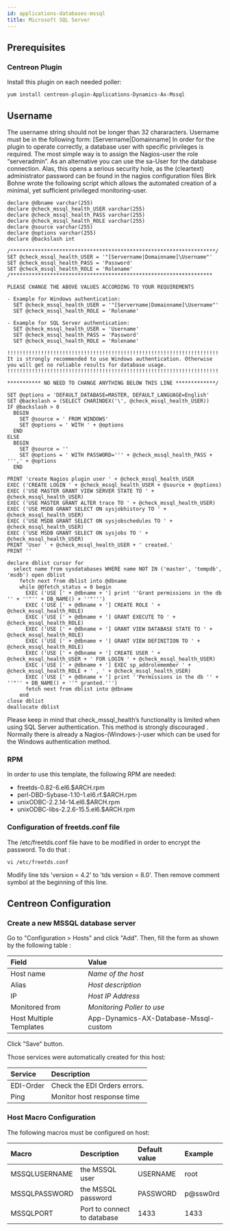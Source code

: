 ```yaml
---
id: applications-databases-mssql
title: Microsoft SQL Server
---
```


## Prerequisites

### Centreon Plugin

Install this plugin on each needed poller:

``` shell
yum install centreon-plugin-Applications-Dynamics-Ax-Mssql
```

## Username

The username string should not be longer than 32 chararacters. Username must be
in the following form: \[Servername|Domainname\] In order for the plugin to
operate correctly, a database user with specific privileges is required. The
most simple way is to assign the Nagios-user the role “serveradmin”. As an
alternative you can use the sa-User for the database connection. Alas, this
opens a serious security hole, as the (cleartext) administrator password can be
found in the nagios configuration files Birk Bohne wrote the following script
which allows the automated creation of a minimal, yet sufficient privileged
monitoring-user.

    declare @dbname varchar(255)
    declare @check_mssql_health_USER varchar(255)
    declare @check_mssql_health_PASS varchar(255)
    declare @check_mssql_health_ROLE varchar(255)
    declare @source varchar(255)
    declare @options varchar(255)
    declare @backslash int
    
    /*******************************************************************/
    SET @check_mssql_health_USER = '"[Servername|Domainname]\Username"'
    SET @check_mssql_health_PASS = 'Password'
    SET @check_mssql_health_ROLE = 'Rolename'
    /******************************************************************
    
    PLEASE CHANGE THE ABOVE VALUES ACCORDING TO YOUR REQUIREMENTS
    
    - Example for Windows authentication:
      SET @check_mssql_health_USER = '"[Servername|Domainname]\Username"'
      SET @check_mssql_health_ROLE = 'Rolename'
    
    - Example for SQL Server authentication:
      SET @check_mssql_health_USER = 'Username'
      SET @check_mssql_health_PASS = 'Password'
      SET @check_mssql_health_ROLE = 'Rolename'
    
    !!!!!!!!!!!!!!!!!!!!!!!!!!!!!!!!!!!!!!!!!!!!!!!!!!!!!!!!!!!!!!!!!!!!!
    It is strongly recommended to use Windows authentication. Otherwise
    you will get no reliable results for database usage.
    !!!!!!!!!!!!!!!!!!!!!!!!!!!!!!!!!!!!!!!!!!!!!!!!!!!!!!!!!!!!!!!!!!!!!
    
    *********** NO NEED TO CHANGE ANYTHING BELOW THIS LINE *************/
    
    SET @options = 'DEFAULT_DATABASE=MASTER, DEFAULT_LANGUAGE=English'
    SET @backslash = (SELECT CHARINDEX('\', @check_mssql_health_USER))
    IF @backslash > 0
      BEGIN
        SET @source = ' FROM WINDOWS'
        SET @options = ' WITH ' + @options
      END
    ELSE
      BEGIN
        SET @source = ''
        SET @options = ' WITH PASSWORD=''' + @check_mssql_health_PASS + ''',' + @options
      END
    
    PRINT 'create Nagios plugin user ' + @check_mssql_health_USER
    EXEC ('CREATE LOGIN ' + @check_mssql_health_USER + @source + @options)
    EXEC ('USE MASTER GRANT VIEW SERVER STATE TO ' + @check_mssql_health_USER)
    EXEC ('USE MASTER GRANT ALTER trace TO ' + @check_mssql_health_USER)
    EXEC ('USE MSDB GRANT SELECT ON sysjobhistory TO ' + @check_mssql_health_USER)
    EXEC ('USE MSDB GRANT SELECT ON sysjobschedules TO ' + @check_mssql_health_USER)
    EXEC ('USE MSDB GRANT SELECT ON sysjobs TO ' + @check_mssql_health_USER)
    PRINT 'User ' + @check_mssql_health_USER + ' created.'
    PRINT ''
    
    declare dblist cursor for
      select name from sysdatabases WHERE name NOT IN ('master', 'tempdb', 'msdb') open dblist
        fetch next from dblist into @dbname
        while @@fetch_status = 0 begin
          EXEC ('USE [' + @dbname + '] print ''Grant permissions in the db '' + ''"'' + DB_NAME() + ''"''')
          EXEC ('USE [' + @dbname + '] CREATE ROLE ' + @check_mssql_health_ROLE)
          EXEC ('USE [' + @dbname + '] GRANT EXECUTE TO ' + @check_mssql_health_ROLE)
          EXEC ('USE [' + @dbname + '] GRANT VIEW DATABASE STATE TO ' + @check_mssql_health_ROLE)
          EXEC ('USE [' + @dbname + '] GRANT VIEW DEFINITION TO ' + @check_mssql_health_ROLE)
          EXEC ('USE [' + @dbname + '] CREATE USER ' + @check_mssql_health_USER + ' FOR LOGIN ' + @check_mssql_health_USER)
          EXEC ('USE [' + @dbname + '] EXEC sp_addrolemember ' + @check_mssql_health_ROLE + ' , ' + @check_mssql_health_USER)
          EXEC ('USE [' + @dbname + '] print ''Permissions in the db '' + ''"'' + DB_NAME() + ''" granted.''')
          fetch next from dblist into @dbname
        end
    close dblist
    deallocate dblist

Please keep in mind that check\_mssql\_health’s functionality is limited when
using SQL Server authentication. This method is strongly discouraged . Normally
there is already a Nagios-(Windows-)-user which can be used for the Windows
authentication method.

### RPM

In order to use this template, the following RPM are needed:

  - freetds-0.82-6.el6.$ARCH.rpm
  - perl-DBD-Sybase-1.10-1.el6.rf.$ARCH.rpm
  - unixODBC-2.2.14-14.el6.$ARCH.rpm
  - unixODBC-libs-2.2.6-15.5.el6.$ARCH.rpm

### Configuration of freetds.conf file

The /etc/freetds.conf file have to be modified in order to encrypt the password.
To do that :

    vi /etc/freetds.conf

Modify line tds 'version = 4.2' to 'tds version = 8.0'. Then remove comment
symbol at the beginning of this line.

## Centreon Configuration

### Create a new MSSQL database server

Go to "Configuration \> Hosts" and click "Add". Then, fill the form as shown by
the following table :

| Field                   | Value                                 |
| :---------------------- | :------------------------------------ |
| Host name               | *Name of the host*                    |
| Alias                   | *Host description*                    |
| IP                      | *Host IP Address*                     |
| Monitored from          | *Monitoring Poller to use*            |
| Host Multiple Templates | App-Dynamics-AX-Database-Mssql-custom |

Click "Save" button.

Those services were automatically created for this host:

| Service           | Description                  |
| :---------------- | :--------------------------- |
| EDI-Order         | Check the EDI Orders errors. |
| Ping              | Monitor host response time   |

### Host Macro Configuration

The following macros must be configured on host:

| Macro         | Description                 | Default value | Example  |
| :------------ | :-------------------------- | :------------ | :------- |
| MSSQLUSERNAME | the MSSQL user              | USERNAME      | root     |
| MSSQLPASSWORD | the MSSQL password          | PASSWORD      | p@ssw0rd |
| MSSQLPORT     | Port to connect to database | 1433          | 1433     |
